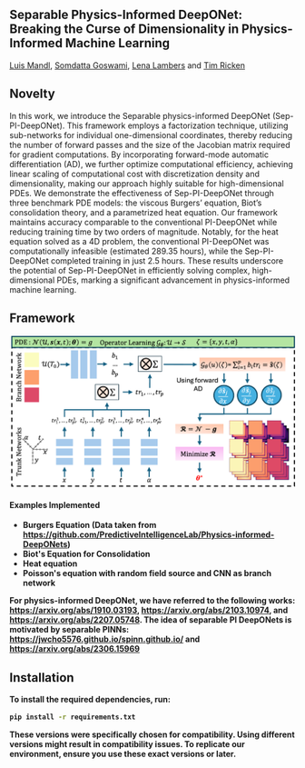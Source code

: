 ## **Separable Physics-Informed DeepONet: Breaking the Curse of Dimensionality in Physics-Informed Machine Learning**
[Luis Mandl](https://scholar.google.com/citations?user=sieD_UMAAAAJ&hl=en&oi=ao), [Somdatta Goswami](https://scholar.google.com/citations?user=GaKrpSkAAAAJ&hl=en), [Lena Lambers](https://scholar.google.com/citations?hl=en&user=QoL0pwoAAAAJ) and [Tim Ricken](https://scholar.google.com/citations?hl=en&user=TcWVyg8AAAAJ)

## Novelty
In this work, we introduce the Separable physics-informed DeepONet (Sep-PI-DeepONet). This framework employs a factorization technique, utilizing sub-networks for individual one-dimensional coordinates, thereby reducing the number of forward passes and the size of the Jacobian matrix required for gradient computations. By incorporating forward-mode automatic differentiation (AD), we further optimize computational efficiency, achieving linear scaling of computational cost with discretization density and dimensionality, making our approach highly suitable for high-dimensional PDEs. We demonstrate the effectiveness of Sep-PI-DeepONet through three benchmark PDE models: the viscous Burgers’ equation, Biot’s consolidation theory, and a parametrized heat equation. Our framework maintains accuracy comparable to the conventional PI-DeepONet while reducing training time by two orders of magnitude. Notably, for the heat equation solved as a 4D problem, the conventional PI-DeepONet was computationally infeasible (estimated 289.35 hours), while the Sep-PI-DeepONet completed training in just 2.5 hours. These results underscore the potential of Sep-PI-DeepONet in efficiently solving complex, high-dimensional PDEs, marking a significant advancement in physics-informed machine learning.

## Framework

<p align="center">
  <img src="Schematic.png" alt="Sep-PI-DeepONet" width="600"/>
  <br/>
  <strong>
</p>

#### Examples Implemented
* Burgers Equation (Data taken from https://github.com/PredictiveIntelligenceLab/Physics-informed-DeepONets)
* Biot's Equation for Consolidation
* Heat equation
* Poisson's equation with random field source and CNN as branch network

For physics-informed DeepONet, we have referred to the following works: https://arxiv.org/abs/1910.03193, https://arxiv.org/abs/2103.10974, and https://arxiv.org/abs/2207.05748. The idea of separable PI DeepONets is motivated by separable PINNs: https://jwcho5576.github.io/spinn.github.io/ and https://arxiv.org/abs/2306.15969

## Installation
To install the required dependencies, run:
```bash
pip install -r requirements.txt
```
These versions were specifically chosen for compatibility. Using different versions might result in compatibility issues. To replicate our environment, ensure you use these exact versions or later.

